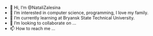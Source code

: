 - 👋 Hi, I’m @NataliZalesina
- 👀 I’m interested in computer science, programming, I love my family.
- 🌱 I’m currently learning at Bryansk State Technical University.
- 💞️ I’m looking to collaborate on ...
- 📫 How to reach me ...

<!---
NataliZalesina/NataliZalesina is a ✨ special ✨ repository because its `README.md` (this file) appears on your GitHub profile.
You can click the Preview link to take a look at your changes.
--->
